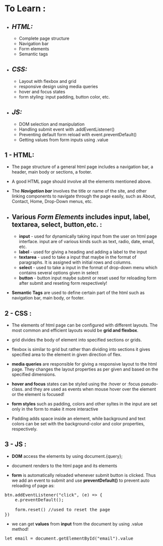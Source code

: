# To Learn :
- *HTML:*
    -
    - Complete page structure
    - Navigation bar
    - Form elements
    - Semantic tags
- *CSS:*
    -
    - Layout with flexbox and grid
    - responsive design using media queries
    - hover and focus states
    - form styling: input padding, button color, etc.
- *JS:*
    -
    - DOM selection and manipulation
    - Handling submit event with .addEventListener()
    - Preventing default form reload with event.preventDefault()
    - Getting values from form inputs using .value


## 1 - HTML:

- The page structure of a general html page includes a navigation bar, a header, main body or sections, a footer.
- A good HTML page should involve all the elements mentioned above.

- The ***Navigation bar*** involves the title or name of the site, and other linking components to navigate through the page easily, such as About, Contact, Home, Drop-Down menus, etc.

- Various ***Form Elements*** includes input, label, textarea, select, button,etc. :
    -

    - **input** - used for dynamically taking input from the user on html page interface. input are of various kinds such as text, radio, date, email, etc.
    - **label** - used for giving a heading and adding a label to the input
    - **textarea** - used to take a input that maybe in the format of paragraphs. It is assigned with initial rows and columns. 
    - **select** - used to take a input in the format of drop-down menu which contains several options given in select
    - **button** - button input maybe submit or reset used for reloading form after submit and reseting form respectively!

- **Semantic Tags** are used to define certain part of the html such as navigation bar, main body, or footer.

## 2 - CSS :

- The elements of html page can be configured with different layouts. The most common and efficient layouts would be **grid and flexbox**.

- grid divides the body of element into specified sections or grids. 

- flexbox is similar to grid but rather than dividing into sections it gives specified area to the element in given direction of flex.

- **media queries** are responsible for giving a responsive layout to the html page. They changes the layout properties as per given and based on the specified dimensions.
- **hover and focus** states can be styled using the :hover or :focus pseudo-class.  and they are used as events when mouse hover over the element or the element is focused!

- **form styles** such as padding, colors and other syltes in the input are set only in the form to make it more interactive

- Padding adds space inside an element, while background and text colors can be set with the background-color and color properties, respectively.


## 3 - JS :

- **DOM** access the elements by using document.{query};

- document renders to the html page and its elements

- **form** is automatically reloaded whenever submit button is clicked. Thus we add an event to submit and use **preventDefault()** to prevent auto reloading of page as:

<pre>
btn.addEventListener("click", (e) => {
    e.preventDefault();

    form.reset() //used to reset the page
})
</pre>

- we can get **values** from **input** from the document by using .value method!

<pre>
let email = document.getElementById("email").value
</pre>